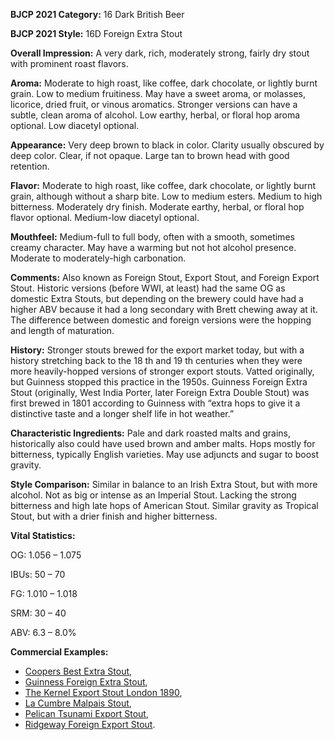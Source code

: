 <b>BJCP 2021 Category:</b> 16 Dark British Beer

<b>BJCP 2021 Style:</b> 16D Foreign Extra Stout

<b>Overall Impression:</b> A very dark, rich, moderately strong,
fairly dry stout with prominent roast flavors.

<b>Aroma:</b> Moderate to high roast, like coffee, dark chocolate, or
lightly burnt grain. Low to medium fruitiness. May have a
sweet aroma, or molasses, licorice, dried fruit, or vinous
aromatics. Stronger versions can have a subtle, clean aroma of
alcohol. Low earthy, herbal, or floral hop aroma optional. Low
diacetyl optional.

<b>Appearance:</b> Very deep brown to black in color. Clarity
usually obscured by deep color. Clear, if not opaque. Large tan
to brown head with good retention.

<b>Flavor:</b> Moderate to high roast, like coffee, dark chocolate, or
lightly burnt grain, although without a sharp bite. Low to
medium esters. Medium to high bitterness. Moderately dry
finish. Moderate earthy, herbal, or floral hop flavor optional.
Medium-low diacetyl optional.

<b>Mouthfeel:</b> Medium-full to full body, often with a smooth,
sometimes creamy character. May have a warming but not hot
alcohol presence. Moderate to moderately-high carbonation.

<b>Comments:</b> Also known as Foreign Stout, Export Stout, and
Foreign Export Stout. Historic versions (before WWI, at least)
had the same OG as domestic Extra Stouts, but depending on
the brewery could have had a higher ABV because it had a long
secondary with Brett chewing away at it. The difference
between domestic and foreign versions were the hopping and
length of maturation.

<b>History:</b> Stronger stouts brewed for the export market today,
but with a history stretching back to the 18 th and 19 th centuries
when they were more heavily-hopped versions of stronger
export stouts. Vatted originally, but Guinness stopped this
practice in the 1950s. Guinness Foreign Extra Stout (originally,
West India Porter, later Foreign Extra Double Stout) was first
brewed in 1801 according to Guinness with “extra hops to give
it a distinctive taste and a longer shelf life in hot weather.”

<b>Characteristic Ingredients:</b> Pale and dark roasted malts
and grains, historically also could have used brown and amber
malts. Hops mostly for bitterness, typically English varieties.
May use adjuncts and sugar to boost gravity.

<b>Style Comparison:</b> Similar in balance to an Irish Extra
Stout, but with more alcohol. Not as big or intense as an
Imperial Stout. Lacking the strong bitterness and high late
hops of American Stout. Similar gravity as Tropical Stout, but
with a drier finish and higher bitterness.

<b>Vital Statistics:</b>

OG: 1.056 – 1.075

IBUs: 50 – 70

FG: 1.010 – 1.018

SRM: 30 – 40

ABV: 6.3 – 8.0%

<b>Commercial Examples:</b>
- [Coopers Best Extra Stout](https://untappd.com/b/coopers-best-extra-stout/4933),
- [Guinness Foreign Extra Stout](https://untappd.com/b/guinness-guinness-foreign-extra-stout/1199),
- [The Kernel Export Stout London 1890](https://untappd.com/b/the-kernel-brewery-export-stout-london-1890/13241),
- [La Cumbre Malpais Stout](https://untappd.com/b/la-cumbre-brewing-company-malpais-stout/14241),
- [Pelican Tsunami Export Stout](https://untappd.com/b/pelican-brewing-company-tsunami/7940),
- [Ridgeway Foreign Export Stout](https://untappd.com/b/ridgeway-brewing-foreign-export-stout/15111).
